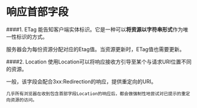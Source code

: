 # 响应首部字段

####1. ETag
能告知客户端实体标识。它是一种可以**将资源以字符串形式**作为唯一性标识的方式。

服务器会为每份资源分配对应的Etag值。当资源更新时，ETag值也需要更新。

####2. Location
使用Location可以将响应接收方引导至某个与请求URI位置不同的资源。

一般，该字段会配合3xx:Redirection的响应，提供重定向的URI。

    几乎所有浏览器在收到包含首部字段Location的响应后，都会做强制性地尝试对已提示的重定向资源的访问。

####
